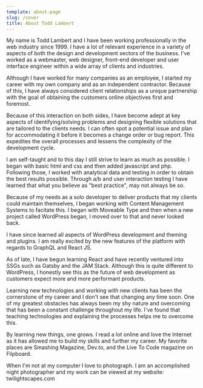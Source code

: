 ```yaml
---
template: about-page
slug: /cover
title: About Todd Lambert
---
```

My name is Todd Lambert and I have been working professionally in the web industry since 1999. I have a lot of relevant experience in a variety of aspects of both the design and development sectors of the business. I've worked as a webmaster, web designer, front-end developer and user interface engineer within a wide array of clients and industries.

Although I have worked for many companies as an employee, I started my career with my own company and as an independent contractor. Because of this, I have always considered client relationships as a unique partnership with the goal of obtaining the customers online objectives first and foremost.

Because of this interaction on both sides, I have become adept at key aspects of identifying/solving problems and designing flexible solutions that are tailored to the clients needs. I can often spot a potential issue and plan for accommodating it before it becomes a change order or bug report. This expedites the overall processes and lessens the complexity of the development cycle.

I am self-taught and to this day I still strive to learn as much as possible. I began with basic html and css and then added javascript and php. Following those, I worked with analytical data and testing in order to obtain the best results possible. Through a/b and user interaction testing I have learned that what you believe as "best practice", may not always be so.

Because of my needs as a solo developer to deliver products that my clients could maintain themselves, I began working with Content Management Systems to facitate this. I began with Moveable Type and then when a new project called WordPress began, I moved over to that and never looked back.

I have since learned all aspects of WordPress development and theming and plugins. I am really excited by the new features of the platform with regards to GraphQL and React JS.

As of late, I have begun learning React and have recently ventured into SSGs such as Gatsby and the JAM Stack. Although this is quite different to WordPress, I honestly see this as the future of web development as customers expect more and more performant products.

Learning new technologies and working with new clients has been the cornerstone of my career and I don't see that changing any time soon.
One of my greatest obstacles has always been my shy nature and overcoming that has been a constant challenge throughout my life. I've found that teaching technologies and explaining the processes helps me to overcome this.

By learning new things, one grows. I read a lot online and love the Internet as it has allowed me to build my skills and further my career. My favorite places are Smashing Magazine, Dev.to, and the Live To Code magazine on Flipboard.

When I'm not at my computer I love to photograph. I am an accomplished night photographer and my work can be viewed at my website:
twilightscapes.com